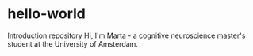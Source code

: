 # hello-world
Introduction repository
Hi, I'm Marta - a cognitive neuroscience master's student at the University of Amsterdam. 
